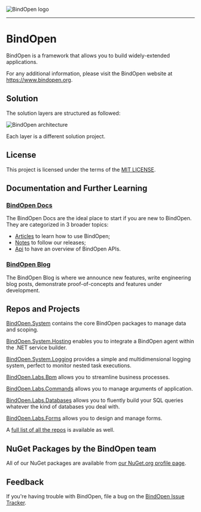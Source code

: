 ![BindOpen logo](https://storage.bindopen.org/img/logos/logo_bindopen.png)

-----

# BindOpen

BindOpen is a framework that allows you to build widely-extended applications.

For any additional information, please visit the BindOpen website at https://www.bindopen.org.

## Solution

The solution layers are structured as followed:

![BindOpen architecture](https://github.com/bindopen/BindOpen/raw/master/docs/img/bindopen_architecture.png)

Each layer is a different solution project.

## License

This project is licensed under the terms of the [MIT LICENSE](https://github.com/bindopen/BindOpen/blob/master/LICENSE).

## Documentation and Further Learning

### [BindOpen Docs](https://docs.bindopen.org/)

The BindOpen Docs are the ideal place to start if you are new to BindOpen. They are categorized in 3 broader topics:

* [Articles](https://docs.bindopen.org/articles) to learn how to use BindOpen;
* [Notes](https://docs.bindopen.org/notes) to follow our releases;
* [Api](https://docs.bindopen.org/api) to have an overview of BindOpen APIs.

### [BindOpen Blog](https://www.bindopen.org/blog)

The BindOpen Blog is where we announce new features, write engineering blog posts, demonstrate proof-of-concepts and features under development.

## Repos and Projects

[BindOpen.System](https://github.com/bindopen/BindOpen.System) contains the core BindOpen packages to manage data and scoping.

[BindOpen.System.Hosting](https://github.com/bindopen/BindOpen.System.Hosting) enables you to integrate a BindOpen agent within the .NET service builder.

[BindOpen.System.Logging](https://github.com/bindopen/BindOpen.System.Logging) provides a simple and multidimensional logging system, perfect to monitor nested task executions.

[BindOpen.Labs.Bpm](https://github.com/bindopen/BindOpen.Labs.Bpm) allows you to streamline business processes.

[BindOpen.Labs.Commands](https://github.com/bindopen/BindOpen.Labs.Commands) allows you to manage arguments of application.

[BindOpen.Labs.Databases](https://github.com/bindopen/BindOpen.Labs.Databases) allows you to fluently build your SQL queries whatever the kind of databases you deal with.

[BindOpen.Labs.Forms](https://github.com/bindopen/BindOpen.Labs.Forms) allows you to design and manage forms.


A [full list of all the repos](https://github.com/bindopen?tab=repositories) is available as well.

## NuGet Packages by the BindOpen team

All of our NuGet packages are available from [our NuGet.org profile page](https://www.nuget.org/profiles/bindopen).

## Feedback

If you're having trouble with BindOpen, file a bug on the [BindOpen Issue Tracker](https://github.com/bindopen/BindOpen/issues). 

